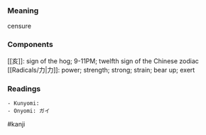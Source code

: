 ### Meaning

censure

### Components

[[亥]]: sign of the hog; 9-11PM; twelfth sign of the Chinese zodiac [[Radicals/力|力]]: power; strength; strong; strain; bear up; exert

### Readings

```
- Kunyomi: 
- Onyomi: ガイ
```

#kanji